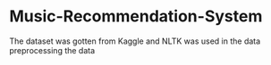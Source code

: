 # Music-Recommendation-System
The dataset was gotten from Kaggle and NLTK was used in the data preprocessing the data
